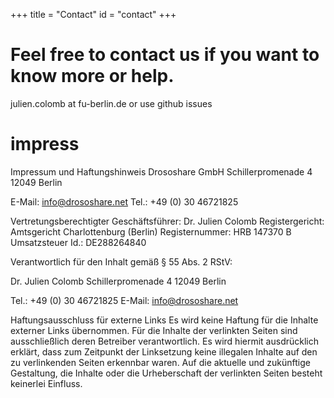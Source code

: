 +++
title = "Contact"
id = "contact"
+++

# Feel free to contact us if you want to know more or help.

julien.colomb at fu-berlin.de
or use github issues

# impress

Impressum und Haftungshinweis
Drososhare GmbH 
Schillerpromenade 4
12049 Berlin

E-Mail: info@drososhare.net
Tel.: +49 (0) 30 46721825

Vertretungsberechtigter Geschäftsführer: Dr. Julien Colomb
Registergericht: Amtsgericht Charlottenburg (Berlin)
Registernummer: HRB 147370 B
Umsatzsteuer Id.: DE288264840

Verantwortlich für den Inhalt gemäß § 55 Abs. 2 RStV: 

Dr. Julien Colomb
Schillerpromenade 4
12049 Berlin 

Tel.: +49 (0) 30 46721825 
E-Mail: info@drososhare.net

Haftungsausschluss für externe Links
Es wird keine Haftung für die Inhalte externer Links übernommen. Für die Inhalte der verlinkten Seiten sind ausschließlich deren Betreiber verantwortlich. Es wird hiermit ausdrücklich erklärt, dass zum Zeitpunkt der Linksetzung keine illegalen Inhalte auf den zu verlinkenden Seiten erkennbar waren. Auf die aktuelle und zukünftige Gestaltung, die Inhalte oder die Urheberschaft der verlinkten Seiten besteht keinerlei Einfluss.